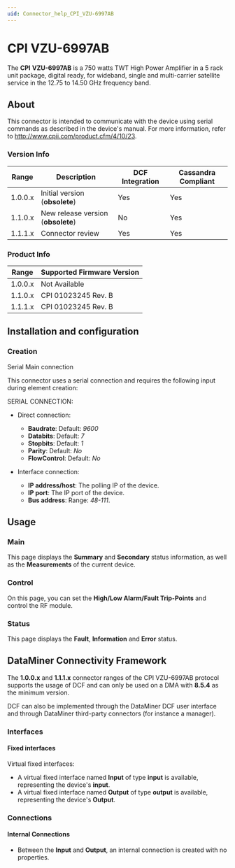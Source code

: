 ```yaml
---
uid: Connector_help_CPI_VZU-6997AB
---
```


# CPI VZU-6997AB

The **CPI** **VZU-6997AB** is a 750 watts TWT High Power Amplifier in a 5 rack unit package, digital ready, for wideband, single and multi-carrier satellite service in the 12.75 to 14.50 GHz frequency band.

## About

This connector is intended to communicate with the device using serial commands as described in the device's manual. For more information, refer to <http://www.cpii.com/product.cfm/4/10/23>.

### Version Info

| Range     | Description                        | DCF Integration     | Cassandra Compliant     |
|------------------|------------------------------------|---------------------|-------------------------|
| 1.0.0.x          | Initial version (**obsolete**)     | Yes                 | Yes                     |
| 1.1.0.x          | New release version (**obsolete**) | No                  | Yes                     |
| 1.1.1.x          | Connector review                      | Yes                 | Yes                     |

### Product Info

| Range | Supported Firmware Version |
|------------------|-----------------------------|
| 1.0.0.x          | Not Available               |
| 1.1.0.x          | CPI 01023245 Rev. B         |
| 1.1.1.x          | CPI 01023245 Rev. B         |

## Installation and configuration

### Creation

Serial Main connection

This connector uses a serial connection and requires the following input during element creation:

SERIAL CONNECTION:

- Direct connection:

  - **Baudrate**: Default: *9600*
  - **Databits**: Default: *7*
  - **Stopbits**: Default: *1*
  - **Parity**: Default: *No*
  - **FlowControl**: Default: *No*

- Interface connection:

  - **IP address/host**: The polling IP of the device.
  - **IP port**: The IP port of the device.
  - **Bus address**: Range: *48-111*.

## Usage

### Main

This page displays the **Summary** and **Secondary** status information, as well as the **Measurements** of the current device.

### Control

On this page, you can set the **High/Low Alarm/Fault Trip-Points** and control the RF module.

### Status

This page displays the **Fault**, **Information** and **Error** status.

## DataMiner Connectivity Framework

The **1.0.0.x** and **1.1.1.x** connector ranges of the CPI VZU-6997AB protocol supports the usage of DCF and can only be used on a DMA with **8.5.4** as the minimum version.

DCF can also be implemented through the DataMiner DCF user interface and through DataMiner third-party connectors (for instance a manager).

### Interfaces

#### Fixed interfaces

Virtual fixed interfaces:

- A virtual fixed interface named **Input** of type **input** is available, representing the device's **input**.
- A virtual fixed interface named **Output** of type **output** is available, representing the device's **Output**.

### Connections

#### Internal Connections

- Between the **Input** and **Output**, an internal connection is created with no properties.
